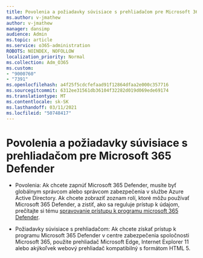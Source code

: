 ```yaml
---
title: Povolenia a požiadavky súvisiace s prehliadačom pre Microsoft 365 Defender
ms.author: v-jmathew
author: v-jmathew
manager: dansimp
audience: Admin
ms.topic: article
ms.service: o365-administration
ROBOTS: NOINDEX, NOFOLLOW
localization_priority: Normal
ms.collection: Adm_O365
ms.custom:
- "9000760"
- "7391"
ms.openlocfilehash: a4f25f5cdcfefaad91f12864dfaa2e000c357716
ms.sourcegitcommit: 6312ee31561db36104f32282d019d069ede69174
ms.translationtype: MT
ms.contentlocale: sk-SK
ms.lasthandoff: 03/11/2021
ms.locfileid: "50748417"
---
```

# <a name="permissions-and-browser-related-requirements-for-microsoft-365-defender"></a>Povolenia a požiadavky súvisiace s prehliadačom pre Microsoft 365 Defender

- Povolenia: Ak chcete zapnúť Microsoft 365 Defender, musíte byť globálnym správcom alebo správcom zabezpečenia v službe Azure Active Directory. Ak chcete zobraziť zoznam rolí, ktoré môžu používať Microsoft 365 Defender, a zistiť, ako sa reguluje prístup k údajom, prečítajte si tému [spravovanie prístupu k programu microsoft 365 Defender](https://go.microsoft.com/fwlink/?linkid=2143626).

- Požiadavky súvisiace s prehliadačom: Ak chcete získať prístup k programu Microsoft 365 Defender v centre zabezpečenia spoločnosti Microsoft 365, použite prehliadač Microsoft Edge, Internet Explorer 11 alebo akýkoľvek webový prehliadač kompatibilný s formátom HTML 5.
